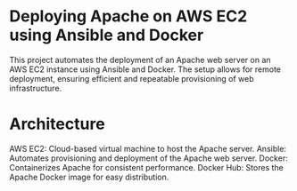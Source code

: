 # Deploying Apache on AWS EC2 using Ansible and Docker
This project automates the deployment of an Apache web server on an AWS EC2 instance using Ansible and Docker. The setup allows for remote deployment, ensuring efficient and repeatable provisioning of web infrastructure.

# Architecture
AWS EC2: Cloud-based virtual machine to host the Apache server.
Ansible: Automates provisioning and deployment of the Apache web server.
Docker: Containerizes Apache for consistent performance.
Docker Hub: Stores the Apache Docker image for easy distribution.


